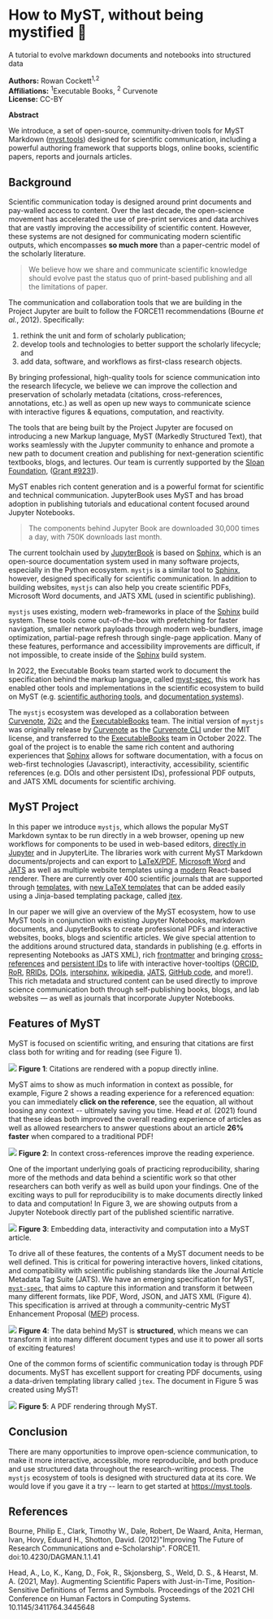 # How to MyST, without being mystified 🧙

A tutorial to evolve markdown documents and notebooks into structured data

**Authors:** Rowan Cockett<sup>1,2</sup> \
**Affiliations:** <sup>1</sup>Executable Books, <sup>2</sup> Curvenote \
**License:** CC-BY

<script>
function updateThemeImages() {
  const isDark = document.html.classList.contains("dark");

  document.querySelectorAll('.theme-light-img').forEach(img => {
    img.style.display = isDark ? 'none' : 'block';
  });

  document.querySelectorAll('.theme-dark-img').forEach(img => {
    img.style.display = isDark ? 'block' : 'none';
  });
}

document.addEventListener("DOMContentLoaded", updateThemeImages);

const observer = new MutationObserver(updateThemeImages);
observer.observe(document.body, { attributes: true, attributeFilter: ["class"] });
</script>

**Abstract**

We introduce, a set of open-source, community-driven tools for MyST Markdown ([myst.tools](https://myst.tools)) designed for scientific communication, including a powerful authoring framework that supports blogs, online books, scientific papers, reports and journals articles.

## Background

Scientific communication today is designed around print documents and pay-walled access to content. Over the last decade, the open-science movement has accelerated the use of pre-print services and data archives that are vastly improving the accessibility of scientific content. However, these systems are not designed for communicating modern scientific outputs, which encompasses **so much more** than a paper-centric model of the scholarly literature.

> We believe how we share and communicate scientific knowledge should evolve past the status quo of print-based publishing and all the limitations of paper.

The communication and collaboration tools that we are building in the Project Jupyter are built to follow the FORCE11 recommendations (Bourne _et al._, 2012). Specifically:

1. rethink the unit and form of scholarly publication;
2. develop tools and technologies to better support the scholarly lifecycle; and
3. add data, software, and workflows as first-class research objects.

By bringing professional, high-quality tools for science communication into the research lifecycle, we believe we can improve the collection and preservation of scholarly metadata (citations, cross-references, annotations, etc.) as well as open up new ways to communicate science with interactive figures & equations, computation, and reactivity.

The tools that are being built by the Project Jupyter are focused on introducing a new Markup language, MyST (Markedly Structured Text), that works seamlessly with the Jupyter community to enhance and promote a new path to document creation and publishing for next-generation scientific textbooks, blogs, and lectures. Our team is currently supported by the [Sloan Foundation](https://sloan.org), ([Grant #9231](https://sloan.org/grant-detail/9231)).

MyST enables rich content generation and is a powerful format for scientific and technical communication. JupyterBook uses MyST and has broad adoption in publishing tutorials and educational content focused around Jupyter Notebooks.

> The components behind Jupyter Book are downloaded 30,000 times a day, with 750K downloads last month.

The current toolchain used by [JupyterBook] is based on [Sphinx], which is an open-source documentation system used in many software projects, especially in the Python ecosystem. `mystjs` is a similar tool to [Sphinx], however, designed specifically for scientific communication. In addition to building websites, `mystjs` can also help you create scientific PDFs, Microsoft Word documents, and JATS XML (used in scientific publishing).

`mystjs` uses existing, modern web-frameworks in place of the [Sphinx] build system. These tools come out-of-the-box with prefetching for faster navigation, smaller network payloads through modern web-bundlers, image optimization, partial-page refresh through single-page application. Many of these features, performance and accessibility improvements are difficult, if not impossible, to create inside of the [Sphinx] build system.

In 2022, the Executable Books team started work to document the specification behind the markup language, called [myst-spec](https://github.com/jupyter-book/myst-spec), this work has enabled other tools and implementations in the scientific ecosystem to build on MyST (e.g. [scientific authoring tools](https://curvenote.com/for/writing), and [documentation systems](https://blog.readthedocs.com/jupyter-book-read-the-docs/)).

The `mystjs` ecosystem was developed as a collaboration between [Curvenote], [2i2c] and the [ExecutableBooks] team. The initial version of `mystjs` was originally release by [Curvenote] as the [Curvenote CLI](https://curvenote.com/docs/cli) under the MIT license, and transferred to the [ExecutableBooks] team in October 2022. The goal of the project is to enable the same rich content and authoring experiences that [Sphinx] allows for software documentation, with a focus on web-first technologies (Javascript), interactivity, accessibility, scientific references (e.g. DOIs and other persistent IDs), professional PDF outputs, and JATS XML documents for scientific archiving.

## MyST Project

In this paper we introduce `mystjs`, which allows the popular MyST Markdown syntax to be run directly in a web browser, opening up new workflows for components to be used in web-based editors, [directly in Jupyter](https://github.com/jupyter-book/jupyterlab-myst) and in JupyterLite. The libraries work with current MyST Markdown documents/projects and can export to [LaTeX/PDF](https://myst.tools/docs/mystjs/creating-pdf-documents), [Microsoft Word](https://myst.tools/docs/mystjs/creating-word-documents) and [JATS](https://myst.tools/docs/mystjs/creating-jats-xml) as well as multiple website templates using a [modern](https://myst.tools/docs/mystjs/accessibility-and-performance) React-based renderer. There are currently over 400 scientific journals that are supported through [templates](https://github.com/myst-templates), with [new LaTeX templates](https://myst.tools/docs/jtex/create-a-latex-template) that can be added easily using a Jinja-based templating package, called [jtex](https://myst.tools/docs/jtex).

In our paper we will give an overview of the MyST ecosystem, how to use MyST tools in conjunction with existing Jupyter Notebooks, markdown documents, and JupyterBooks to create professional PDFs and interactive websites, books, blogs and scientific articles. We give special attention to the additions around structured data, standards in publishing (e.g. efforts in representing Notebooks as JATS XML), rich [frontmatter](https://myst.tools/docs/mystjs/frontmatter) and bringing [cross-references](https://myst.tools/docs/mystjs/cross-references) and [persistent IDs](https://myst.tools/docs/mystjs/external-references) to life with interactive hover-tooltips ([ORCID, RoR](https://myst.tools/docs/mystjs/frontmatter), [RRIDs](https://myst.tools/docs/mystjs/external-references#research-resource-identifiers), [DOIs](https://myst.tools/docs/mystjs/citations), [intersphinx](https://myst.tools/docs/mystjs/external-references#intersphinx), [wikipedia](https://myst.tools/docs/mystjs/external-references#wikipedia-links), [JATS](https://myst.tools/docs/mystjs/typography), [GitHub code](https://myst.tools/docs/mystjs/external-references#github-links), and more!). This rich metadata and structured content can be used directly to improve science communication both through self-publishing books, blogs, and lab websites — as well as journals that incorporate Jupyter Notebooks.

## Features of MyST

MyST is focused on scientific writing, and ensuring that citations are first class both for writing and for reading (see Figure 1).

![](./images/citations.png)
**Figure 1**: Citations are rendered with a popup directly inline.

MyST aims to show as much information in context as possible, for example, Figure 2 shows a reading experience for a referenced equation: you can immediately **click on the reference**, see the equation, all without loosing any context -- ultimately saving you time. Head _et al._ (2021) found that these ideas both improved the overall reading experience of articles as well as allowed researchers to answer questions about an article **26% faster** when compared to a traditional PDF!

![](./images/equations.gif)
**Figure 2**: In context cross-references improve the reading experience.

One of the important underlying goals of practicing reproducibility, sharing more of the methods and data behind a scientific work so that other researchers can both verify as well as build upon your findings. One of the exciting ways to pull for reproducibility is to make documents directly linked to data and computation! In Figure 3, we are showing outputs from a Jupyter Notebook directly part of the published scientific narrative.

![](./images/interactive.gif)
**Figure 3**: Embedding data, interactivity and computation into a MyST article.

To drive all of these features, the contents of a MyST document needs to be well defined. This is critical for powering interactive hovers, linked citations, and compatibility with scientific publishing standards like the Journal Article Metadata Tag Suite (JATS). We have an emerging specification for MyST, [`myst-spec`](https://spec.myst.tools), that aims to capture this information and transform it between many different formats, like PDF, Word, JSON, and JATS XML (Figure 4). This specification is arrived at through a community-centric MyST Enhancement Proposal ([MEP](https://compass.executablebooks.org/en/latest/meps.html)) process.

![](./images/structured-data.gif)
**Figure 4**: The data behind MyST is **structured**, which means we can transform it into many different document types and use it to power all sorts of exciting features!

One of the common forms of scientific communication today is through PDF documents. MyST has excellent support for creating PDF documents, using a data-driven templating library called `jtex`. The document in Figure 5 was created using MyST!

![](./images/pdf-two-column.png)
**Figure 5**: A PDF rendering through MyST.

## Conclusion

There are many opportunities to improve open-science communication, to make it more interactive, accessible, more reproducible, and both produce and use structured data throughout the research-writing process. The `mystjs` ecosystem of tools is designed with structured data at its core. We would love if you gave it a try -- learn to get started at <https://myst.tools>.

## References

Bourne, Philip E., Clark, Timothy W., Dale, Robert, De Waard, Anita, Herman, Ivan, Hovy, Eduard H., Shotton, David. (2012)"Improving The Future of Research Communications and e-Scholarship". FORCE11. doi:10.4230/DAGMAN.1.1.41

Head, A., Lo, K., Kang, D., Fok, R., Skjonsberg, S., Weld, D. S., & Hearst, M. A. (2021, May). Augmenting Scientific Papers with Just-in-Time, Position-Sensitive Definitions of Terms and Symbols. Proceedings of the 2021 CHI Conference on Human Factors in Computing Systems. 10.1145/3411764.3445648

[2i2c]: https://2i2c.org/
[curvenote]: https://curvenote.com
[docutils]: https://docutils.sourceforge.io/
[executablebooks]: https://executablebooks.org/
[jupyterbook]: https://jupyterbook.org/
[jupyterlab-myst]: https://github.com/jupyter-book/jupyterlab-myst
[sphinx]: https://www.sphinx-doc.org/
